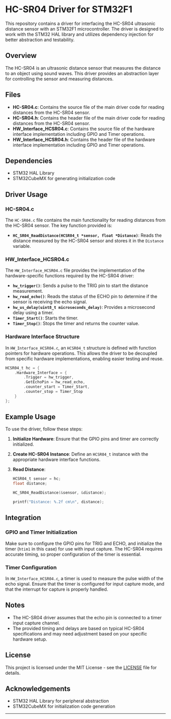 # HC-SR04 Driver for STM32F1

This repository contains a driver for interfacing the HC-SR04 ultrasonic distance sensor with an STM32F1 microcontroller. The driver is designed to work with the STM32 HAL library and utilizes dependency injection for better abstraction and testability.

## Overview

The HC-SR04 is an ultrasonic distance sensor that measures the distance to an object using sound waves. This driver provides an abstraction layer for controlling the sensor and measuring distances.

## Files

- **HC-SR04.c**: Contains the source file of the main driver code for reading distances from the HC-SR04 sensor.
- **HC-SR04.h**: Contains the header file of the main driver code for reading distances from the HC-SR04 sensor.
- **HW_Interface_HCSR04.c**: Contains the source file of the hardware interface implementation including GPIO and Timer operations.
- **HW_Interface_HCSR04.h**: Contains the header file of the hardware interface implementation including GPIO and Timer operations.

## Dependencies

- STM32 HAL Library
- STM32CubeMX for generating initialization code

## Driver Usage

### HC-SR04.c

The `HC-SR04.c` file contains the main functionality for reading distances from the HC-SR04 sensor. The key function provided is:

- **`HC_SR04_ReadDistance(HCSR04_t *sensor, float *Distance)`**: Reads the distance measured by the HC-SR04 sensor and stores it in the `Distance` variable.

### HW_Interface_HCSR04.c

The `HW_Interface_HCSR04.c` file provides the implementation of the hardware-specific functions required by the HC-SR04 driver:

- **`hw_trigger()`**: Sends a pulse to the TRIG pin to start the distance measurement.
- **`hw_read_echo()`**: Reads the status of the ECHO pin to determine if the sensor is receiving the echo signal.
- **`hw_us_delay(uint8_t microseconds_delay)`**: Provides a microsecond delay using a timer.
- **`Timer_Start()`**: Starts the timer.
- **`Timer_Stop()`**: Stops the timer and returns the counter value.

### Hardware Interface Structure

In `HW_Interface_HCSR04.c`, an `HCSR04_t` structure is defined with function pointers for hardware operations. This allows the driver to be decoupled from specific hardware implementations, enabling easier testing and reuse.

```c
HCSR04_t hc = {
    .Hardware_Interface = {
        .Trigger = hw_trigger,
        .GetEchoPin = hw_read_echo,
        .counter_start = Timer_Start,
        .counter_stop = Timer_Stop
    }
};
```

## Example Usage

To use the driver, follow these steps:

1. **Initialize Hardware**: Ensure that the GPIO pins and timer are correctly initialized.

2. **Create HC-SR04 Instance**: Define an `HCSR04_t` instance with the appropriate hardware interface functions.

3. **Read Distance**:

    ```c
    HCSR04_t sensor = hc;
    float distance;
    
    HC_SR04_ReadDistance(&sensor, &distance);
    
    printf("Distance: %.2f cm\n", distance);
    ```

## Integration

### GPIO and Timer Initialization

Make sure to configure the GPIO pins for TRIG and ECHO, and initialize the timer (`htim1` in this case) for use with input capture. The HC-SR04 requires accurate timing, so proper configuration of the timer is essential.

### Timer Configuration

In `HW_Interface_HCSR04.c`, a timer is used to measure the pulse width of the echo signal. Ensure that the timer is configured for input capture mode, and that the interrupt for capture is properly handled.

## Notes

- The HC-SR04 driver assumes that the echo pin is connected to a timer input capture channel.
- The provided timing and delays are based on typical HC-SR04 specifications and may need adjustment based on your specific hardware setup.

## License

This project is licensed under the MIT License - see the [LICENSE](LICENSE) file for details.

## Acknowledgements

- STM32 HAL Library for peripheral abstraction
- STM32CubeMX for initialization code generation

---